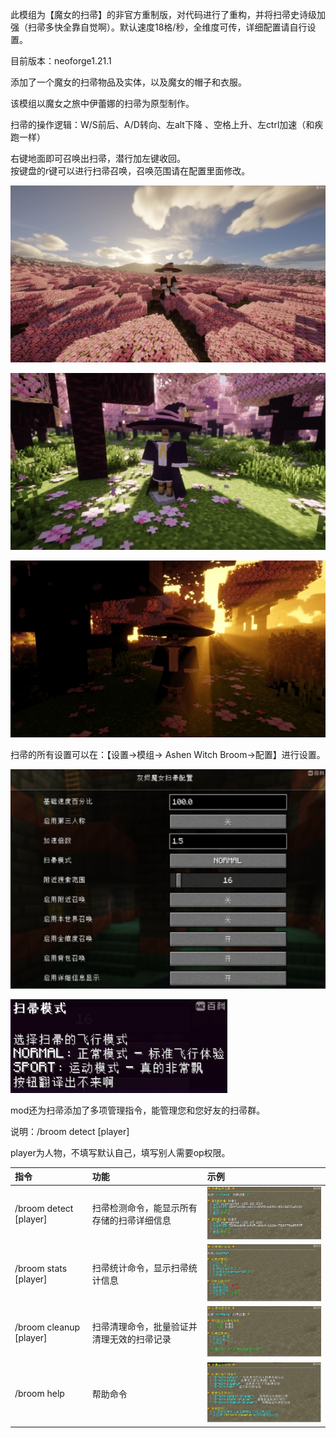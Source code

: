 此模组为【魔女的扫帚】的非官方重制版，对代码进行了重构，并将扫帚史诗级加强（扫帚多快全靠自觉啊）。默认速度18格/秒，全维度可传，详细配置请自行设置。

目前版本：neoforge1.21.1

添加了一个魔女的扫帚物品及实体，以及魔女的帽子和衣服。

该模组以魔女之旅中伊蕾娜的扫帚为原型制作。

扫帚的操作逻辑：W/S前后、A/D转向、左alt下降 、空格上升、左ctrl加速（和疾跑一样）

右键地面即可召唤出扫帚，潜行加左键收回。\
按键盘的r键可以进行扫帚召唤，召唤范围请在配置里面修改。

![](img/Aspose.Words.6ca96929-12a0-4488-9a85-20bb9433b2f5.001.jpeg)

![](img/Aspose.Words.6ca96929-12a0-4488-9a85-20bb9433b2f5.002.jpeg)

![](img/Aspose.Words.6ca96929-12a0-4488-9a85-20bb9433b2f5.003.jpeg)

扫帚的所有设置可以在：【设置→模组→ Ashen Witch Broom→配置】进行设置。

![](img/Aspose.Words.6ca96929-12a0-4488-9a85-20bb9433b2f5.004.png)

![](img/Aspose.Words.6ca96929-12a0-4488-9a85-20bb9433b2f5.005.png)

mod还为扫帚添加了多项管理指令，能管理您和您好友的扫帚群。

说明：/broom detect [player]

player为人物，不填写默认自己，填写别人需要op权限。

|指令|功能|示例|
| :- | :- | :- |
|/broom detect [player]|扫帚检测命令，能显示所有存储的扫帚详细信息|![](img/Aspose.Words.6ca96929-12a0-4488-9a85-20bb9433b2f5.006.png)|
|/broom stats [player]|扫帚统计命令，显示扫帚统计信息|![](img/Aspose.Words.6ca96929-12a0-4488-9a85-20bb9433b2f5.007.png)|
|/broom cleanup [player]|扫帚清理命令，批量验证并清理无效的扫帚记录|![](img/Aspose.Words.6ca96929-12a0-4488-9a85-20bb9433b2f5.008.png)|
|/broom help|帮助命令|![](img/Aspose.Words.6ca96929-12a0-4488-9a85-20bb9433b2f5.009.png)|
